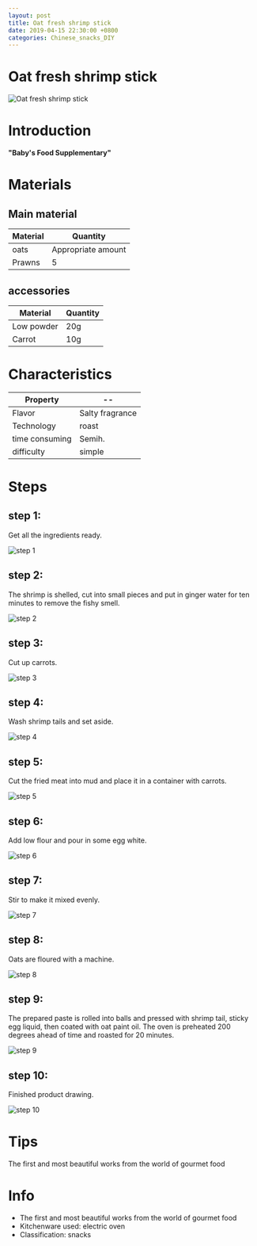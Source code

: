 ```yaml
---
layout: post
title: Oat fresh shrimp stick
date: 2019-04-15 22:30:00 +0800
categories: Chinese_snacks_DIY
---
```


# Oat fresh shrimp stick

![Oat fresh shrimp stick]({{site.baseurl}}/img/404255/404255.jpg)

# Introduction

**"Baby's Food Supplementary"**

# Materials


## Main material

Material|Quantity
--|--
oats|Appropriate amount
Prawns|5

## accessories

Material|Quantity
--|--
Low powder|20g
Carrot|10g

# Characteristics

Property|--
--|--
Flavor|Salty fragrance
Technology|roast
time consuming|Semih.
difficulty|simple

# Steps

## step 1:

Get all the ingredients ready.

![step 1]({{site.baseurl}}/img/404255/1.jpg)

## step 2:

The shrimp is shelled, cut into small pieces and put in ginger water for ten minutes to remove the fishy smell.

![step 2]({{site.baseurl}}/img/404255/2.jpg)

## step 3:

Cut up carrots.

![step 3]({{site.baseurl}}/img/404255/3.jpg)

## step 4:

Wash shrimp tails and set aside.

![step 4]({{site.baseurl}}/img/404255/4.jpg)

## step 5:

Cut the fried meat into mud and place it in a container with carrots.

![step 5]({{site.baseurl}}/img/404255/5.jpg)

## step 6:

Add low flour and pour in some egg white.

![step 6]({{site.baseurl}}/img/404255/6.jpg)

## step 7:

Stir to make it mixed evenly.

![step 7]({{site.baseurl}}/img/404255/7.jpg)

## step 8:

Oats are floured with a machine.

![step 8]({{site.baseurl}}/img/404255/8.jpg)

## step 9:

The prepared paste is rolled into balls and pressed with shrimp tail, sticky egg liquid, then coated with oat paint oil. The oven is preheated 200 degrees ahead of time and roasted for 20 minutes.

![step 9]({{site.baseurl}}/img/404255/9.jpg)

## step 10:

Finished product drawing.

![step 10]({{site.baseurl}}/img/404255/10.jpg)

# Tips

The first and most beautiful works from the world of gourmet food

# Info

- The first and most beautiful works from the world of gourmet food
- Kitchenware used: electric oven
- Classification: snacks